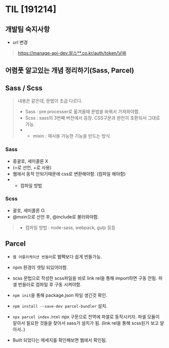 TIL [191214]
=====
## 개발팀 숙지사항

- url 변경
> https://manage-api-dev.알스**.co.kr/auth/token/날짜


## 어렴풋 알고있는 개념 정리하기(Sass, Parcel)
##  Sass / Scss
> 내용은 같은데, 문법이 조금 다르다.
> - Sass : pre processer로 옮겨올때 문법을 바꿔서 가져와야함.
> - Scss : sass의 3번째 버전에서 등장. CSS구문과 완전히 호환되서 그대로 가능.
> - * mixin : 재사용 가능한 기능을 만드는 방식.

### Sass
- 중괄호, 세미콜론 X 
- (=로 선언, +로 사용)
- 웹에서 동작 안되기때문에 css로 변환해야함. (컴파일 해야함)
- * 컴파일 방법

### Scss 
- 괄호, 세미콜론 O. 
- @mxin으로 선언 후, @include로 불러와야함.
> * 컴파일 방법 : node-sass, webpack, gulp 등등

## Parcel 
- `웹 어플리케이션 번들러`로 웹팩보다 쉽게 번들가능.
- npm 환경이 셋팅 되있어야함.

- scss 문법으로 작성한 scss파일을 바로 link rel을 통해 import하면 구동 안됨. 파셀 번들러로 컴파일 후 구동 시켜야함.
- `npm init`을 통해 package.json 파일 생긴것 확인.
- `npm install --save-dev parcel-bundler` 설치. 
- `npx parcel index.html` npx 구문으로 전역에 파셀로 동작시키자. 파셀 모듈이 알아서 필요한 것들을 찾아서 sass가 설치가 됨. (link rel을 통해 scss된거 보고 알아서..)
- Built 되었다는 메세지를 확인해보면 웹에서 확인됨.
